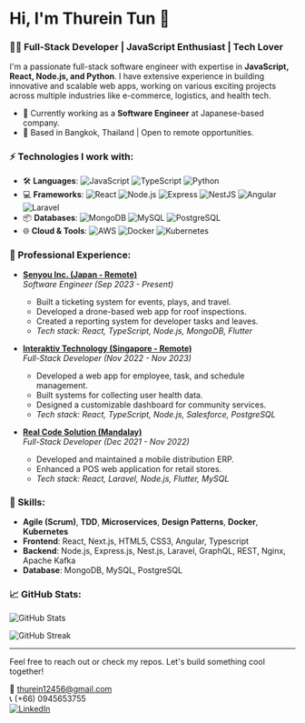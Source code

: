 # Hi, I'm Thurein Tun 👋

### 👨‍💻 Full-Stack Developer | JavaScript Enthusiast | Tech Lover

I'm a passionate full-stack software engineer with expertise in **JavaScript, React, Node.js, and Python**. I have extensive experience in building innovative and scalable web apps, working on various exciting projects across multiple industries like e-commerce, logistics, and health tech.

- 🔭 Currently working as a **Software Engineer** at Japanese-based company.
- 📍 Based in Bangkok, Thailand | Open to remote opportunities.

### ⚡ Technologies I work with:
- 🛠️ **Languages**: ![JavaScript](https://img.shields.io/badge/-JavaScript-yellow) ![TypeScript](https://img.shields.io/badge/-TypeScript-blue) ![Python](https://img.shields.io/badge/-Python-blue)
- 💻 **Frameworks**: ![React](https://img.shields.io/badge/-React-blue) ![Node.js](https://img.shields.io/badge/-Node.js-green) ![Express](https://img.shields.io/badge/-Express-lightgrey) ![NestJS](https://img.shields.io/badge/-NestJS-red) ![Angular](https://img.shields.io/badge/-Angular-purple) ![Laravel](https://img.shields.io/badge/-Laravel-orange)
- 📦 **Databases**: ![MongoDB](https://img.shields.io/badge/-MongoDB-green) ![MySQL](https://img.shields.io/badge/-MySQL-blue) ![PostgreSQL](https://img.shields.io/badge/-PostgreSQL-blue)
- 🌐 **Cloud & Tools**: ![AWS](https://img.shields.io/badge/-AWS-orange) ![Docker](https://img.shields.io/badge/-Docker-blue) ![Kubernetes](https://img.shields.io/badge/-Kubernetes-blue)

### 💼 Professional Experience:

- **[Senyou Inc. (Japan - Remote)](https://github.com/thureintun234)**  
  *Software Engineer (Sep 2023 - Present)*  
  - Built a ticketing system for events, plays, and travel.
  - Developed a drone-based web app for roof inspections.
  - Created a reporting system for developer tasks and leaves.
  - *Tech stack: React, TypeScript, Node.js, MongoDB, Flutter*

- **[Interaktiv Technology (Singapore - Remote)](https://github.com/thureintun234)**  
  *Full-Stack Developer (Nov 2022 - Nov 2023)*  
  - Developed a web app for employee, task, and schedule management.
  - Built systems for collecting user health data.
  - Designed a customizable dashboard for community services.
  - *Tech stack: React, TypeScript, Node.js, Salesforce, PostgreSQL*

- **[Real Code Solution (Mandalay)](https://github.com/thureintun234)**  
  *Full-Stack Developer (Dec 2021 - Nov 2022)*  
  - Developed and maintained a mobile distribution ERP.
  - Enhanced a POS web application for retail stores.
  - *Tech stack: React, Laravel, Node.js, Flutter, MySQL*

### 🚀 Skills:
- **Agile (Scrum)**, **TDD**, **Microservices**, **Design Patterns**, **Docker**, **Kubernetes**
- **Frontend**: React, Next.js, HTML5, CSS3, Angular, Typescript
- **Backend**: Node.js, Express.js, Nest.js, Laravel, GraphQL, REST, Nginx, Apache Kafka
- **Database**: MongoDB, MySQL, PostgreSQL

### 📈 GitHub Stats:
![GitHub Stats](https://github-readme-stats.vercel.app/api?username=thureintun234&show_icons=true&theme=radical)

![GitHub Streak](https://github-readme-streak-stats.herokuapp.com/?user=thureintun234&theme=radical)

---

Feel free to reach out or check my repos. Let's build something cool together!

📧 [thurein12456@gmail.com](mailto:thurein12456@gmail.com)  
📞 (+66) 0945653755  
[![LinkedIn](https://img.shields.io/badge/-LinkedIn-blue)](https://www.linkedin.com/in/thu-rein-tun-805bb41b6/)

